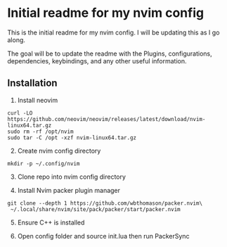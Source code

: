 # Initial readme for my nvim config

This is the initial readme for my nvim config. I will be updating this as I go along.

The goal will be to update the readme with the Plugins, configurations, dependencies, keybindings, and any other useful information.

## Installation

1. Install neovim
```
curl -LO https://github.com/neovim/neovim/releases/latest/download/nvim-linux64.tar.gz
sudo rm -rf /opt/nvim
sudo tar -C /opt -xzf nvim-linux64.tar.gz
```

2. Create nvim config directory
```
mkdir -p ~/.config/nvim
```

3. Clone repo into nvim config directory

4. Install Nvim packer plugin manager
```
git clone --depth 1 https://github.com/wbthomason/packer.nvim\
 ~/.local/share/nvim/site/pack/packer/start/packer.nvim
 ```

 5. Ensure C++ is installed

 6. Open config folder and source init.lua then run PackerSync
